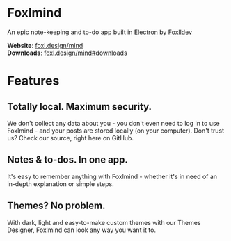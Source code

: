 # Foxlmind
An epic note-keeping and to-do app built in <a href="https://electronjs.org">Electron</a> by <a href="https://github.com/foxlldev">Foxlldev</a>

<strong>Website</strong>: [foxl.design/mind](https://foxl.design/mind)   
<strong>Downloads</strong>: [foxl.design/mind#downloads](https://foxl.design/mind#downloads)

# Features

## Totally local. Maximum security.
We don't collect any data about you - you don't even need to log in to use Foxlmind - and your posts are stored locally (on your computer).
Don't trust us? Check our source, right here on GitHub.   

## Notes & to-dos. In one app.
It's easy to remember anything with Foxlmind - whether it's in need of an in-depth explanation or simple steps.   

## Themes? No problem.
With dark, light and easy-to-make custom themes with our Themes Designer, Foxlmind can look any way you want it to.   

